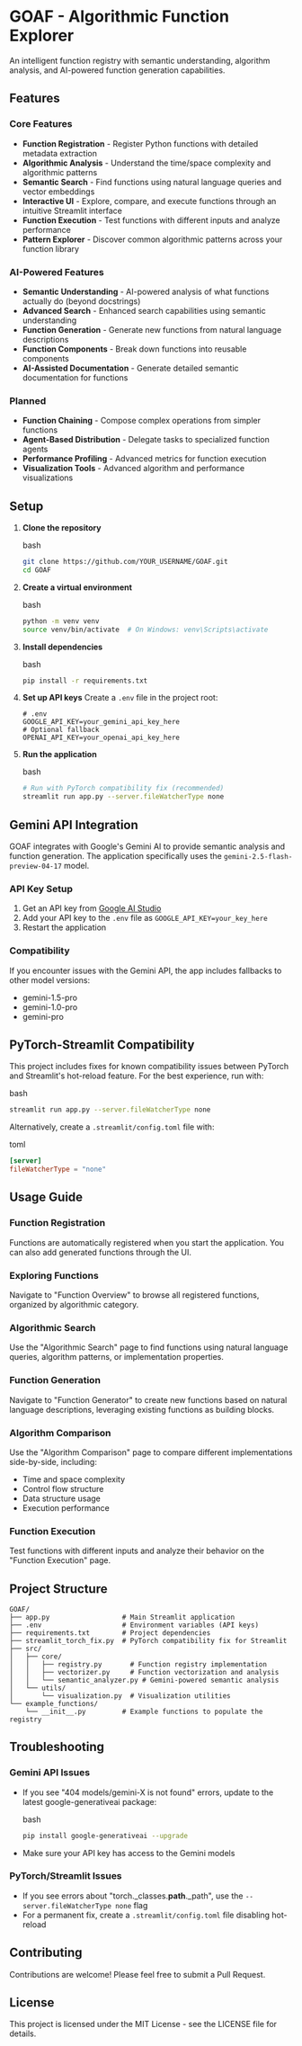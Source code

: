 # GOAF - Algorithmic Function Explorer

An intelligent function registry with semantic understanding, algorithm analysis, and AI-powered function generation capabilities.

## Features

### Core Features

- **Function Registration** - Register Python functions with detailed metadata extraction
- **Algorithmic Analysis** - Understand the time/space complexity and algorithmic patterns
- **Semantic Search** - Find functions using natural language queries and vector embeddings
- **Interactive UI** - Explore, compare, and execute functions through an intuitive Streamlit interface
- **Function Execution** - Test functions with different inputs and analyze performance
- **Pattern Explorer** - Discover common algorithmic patterns across your function library

### AI-Powered Features

- **Semantic Understanding** - AI-powered analysis of what functions actually do (beyond docstrings)
- **Advanced Search** - Enhanced search capabilities using semantic understanding
- **Function Generation** - Generate new functions from natural language descriptions
- **Function Components** - Break down functions into reusable components
- **AI-Assisted Documentation** - Generate detailed semantic documentation for functions

### Planned

- **Function Chaining** - Compose complex operations from simpler functions
- **Agent-Based Distribution** - Delegate tasks to specialized function agents
- **Performance Profiling** - Advanced metrics for function execution
- **Visualization Tools** - Advanced algorithm and performance visualizations

## Setup

1. **Clone the repository**
    
    bash
    
    ```bash
    git clone https://github.com/YOUR_USERNAME/GOAF.git
    cd GOAF
    ```
    
2. **Create a virtual environment**
    
    bash
    
    ```bash
    python -m venv venv
    source venv/bin/activate  # On Windows: venv\Scripts\activate
    ```
    
3. **Install dependencies**
    
    bash
    
    ```bash
    pip install -r requirements.txt
    ```
    
4. **Set up API keys** Create a `.env` file in the project root:
    
    ```
    # .env
    GOOGLE_API_KEY=your_gemini_api_key_here
    # Optional fallback
    OPENAI_API_KEY=your_openai_api_key_here
    ```
    
5. **Run the application**
    
    bash
    
    ```bash
    # Run with PyTorch compatibility fix (recommended)
    streamlit run app.py --server.fileWatcherType none
    ```
    

## Gemini API Integration

GOAF integrates with Google's Gemini AI to provide semantic analysis and function generation. The application specifically uses the `gemini-2.5-flash-preview-04-17` model.

### API Key Setup

1. Get an API key from [Google AI Studio](https://ai.google.dev/)
2. Add your API key to the `.env` file as `GOOGLE_API_KEY=your_key_here`
3. Restart the application

### Compatibility

If you encounter issues with the Gemini API, the app includes fallbacks to other model versions:

- gemini-1.5-pro
- gemini-1.0-pro
- gemini-pro

## PyTorch-Streamlit Compatibility

This project includes fixes for known compatibility issues between PyTorch and Streamlit's hot-reload feature. For the best experience, run with:

bash

```bash
streamlit run app.py --server.fileWatcherType none
```

Alternatively, create a `.streamlit/config.toml` file with:

toml

```toml
[server]
fileWatcherType = "none"
```

## Usage Guide

### Function Registration

Functions are automatically registered when you start the application. You can also add generated functions through the UI.

### Exploring Functions

Navigate to "Function Overview" to browse all registered functions, organized by algorithmic category.

### Algorithmic Search

Use the "Algorithmic Search" page to find functions using natural language queries, algorithm patterns, or implementation properties.

### Function Generation

Navigate to "Function Generator" to create new functions based on natural language descriptions, leveraging existing functions as building blocks.

### Algorithm Comparison

Use the "Algorithm Comparison" page to compare different implementations side-by-side, including:

- Time and space complexity
- Control flow structure
- Data structure usage
- Execution performance

### Function Execution

Test functions with different inputs and analyze their behavior on the "Function Execution" page.

## Project Structure

```
GOAF/
├── app.py                  # Main Streamlit application
├── .env                    # Environment variables (API keys)
├── requirements.txt        # Project dependencies
├── streamlit_torch_fix.py  # PyTorch compatibility fix for Streamlit
├── src/
│   ├── core/
│   │   ├── registry.py       # Function registry implementation
│   │   ├── vectorizer.py     # Function vectorization and analysis
│   │   └── semantic_analyzer.py # Gemini-powered semantic analysis
│   └── utils/
│       └── visualization.py  # Visualization utilities
└── example_functions/
    └── __init__.py         # Example functions to populate the registry
```

## Troubleshooting

### Gemini API Issues

- If you see "404 models/gemini-X is not found" errors, update to the latest google-generativeai package:
    
    bash
    
    ```bash
    pip install google-generativeai --upgrade
    ```
    
- Make sure your API key has access to the Gemini models

### PyTorch/Streamlit Issues

- If you see errors about "torch._classes.**path**._path", use the `--server.fileWatcherType none` flag
- For a permanent fix, create a `.streamlit/config.toml` file disabling hot-reload

## Contributing

Contributions are welcome! Please feel free to submit a Pull Request.

## License

This project is licensed under the MIT License - see the LICENSE file for details.
